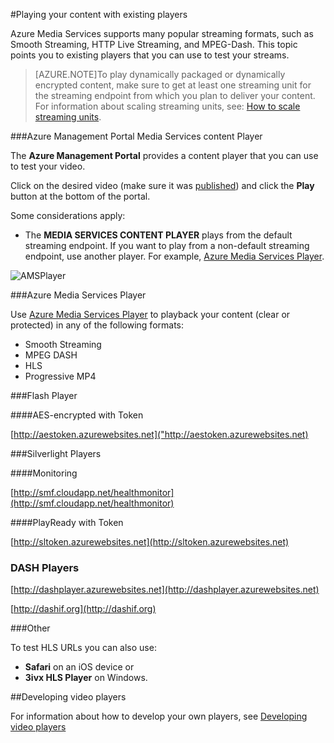 <properties 
	pageTitle="Playback your content" 
	description="This topic lists existing players that you can use to playback your content." 
	services="media-services" 
	documentationCenter="" 
	authors="Juliako" 
	manager="dwrede" 
	editor=""/>

<tags
	ms.service="media-services"
	ms.date="09/07/2015"
	wacn.date=""/>


#Playing your content with existing players

Azure Media Services supports many popular streaming formats, such as Smooth Streaming, HTTP Live Streaming, and MPEG-Dash. This topic points you to existing players that you can use to test your streams.  

>[AZURE.NOTE]To play dynamically packaged or dynamically encrypted content, make sure to get at least one streaming unit for the streaming endpoint from which you plan to deliver your content. For information about scaling streaming units, see: [How to scale streaming units](/documentation/articles/media-services-manage-origins#scale_streaming_endpoints).

###Azure Management Portal Media Services content Player

The **Azure Management Portal** provides a content player that you can use to test your video.

Click on the desired video (make sure it was [published](/documentation/articles/media-services-manage-content#publish)) and click the **Play** button at the bottom of the portal. 
 
Some considerations apply:

- The **MEDIA SERVICES CONTENT PLAYER** plays from the default streaming endpoint. If you want to play from a non-default streaming endpoint, use another player. For example, [Azure Media Services Player](http://amsplayer.azurewebsites.net/azuremediaplayer.html).
 

![AMSPlayer][AMSPlayer]

###Azure Media Services Player

Use [Azure Media Services Player](http://amsplayer.azurewebsites.net/azuremediaplayer.html) to playback your content (clear or protected) in any of the following formats:

- Smooth Streaming
- MPEG DASH
- HLS
- Progressive MP4


###Flash Player

####AES-encrypted with Token 

[http://aestoken.azurewebsites.net]("http://aestoken.azurewebsites.net)

###Silverlight Players

####Monitoring

[http://smf.cloudapp.net/healthmonitor](http://smf.cloudapp.net/healthmonitor)

####PlayReady with Token

[http://sltoken.azurewebsites.net](http://sltoken.azurewebsites.net)

### DASH Players

[http://dashplayer.azurewebsites.net](http://dashplayer.azurewebsites.net)

[http://dashif.org](http://dashif.org)

###Other

To test HLS URLs you can also use:

- **Safari** on an iOS device or
- **3ivx HLS Player** on Windows.

##Developing video players

For information about how to develop your own players, see [Developing video players](/documentation/articles/media-services-develop-video-players)


 
[AMSPlayer]: ./media/media-services-playback-content-with-existing-players/media-services-portal-player.png 
